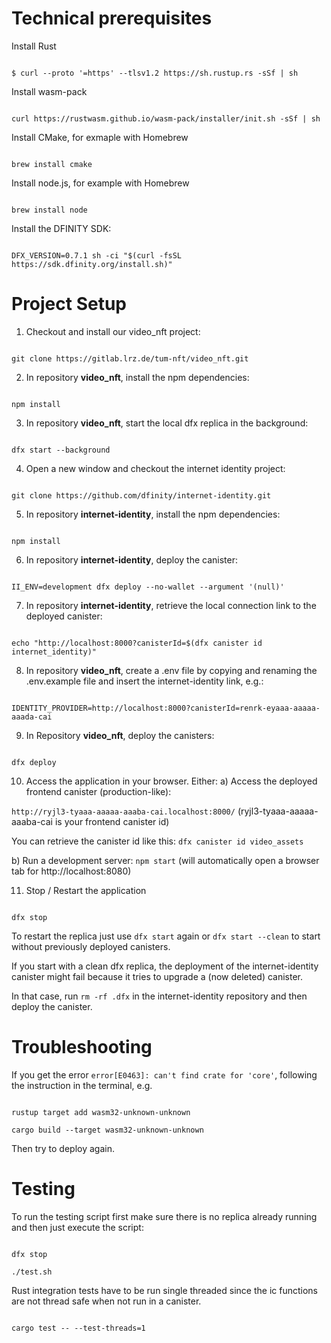 # Technical prerequisites

Install Rust

```

$ curl --proto '=https' --tlsv1.2 https://sh.rustup.rs -sSf | sh

```

Install wasm-pack

```

curl https://rustwasm.github.io/wasm-pack/installer/init.sh -sSf | sh

```

Install CMake, for exmaple with Homebrew

```

brew install cmake

```

Install node.js, for example with Homebrew

```

brew install node

```

Install the DFINITY SDK:

```

DFX_VERSION=0.7.1 sh -ci "$(curl -fsSL https://sdk.dfinity.org/install.sh)"

```

# Project Setup

1. Checkout and install our video_nft project:

```

git clone https://gitlab.lrz.de/tum-nft/video_nft.git

```

2. In repository **video_nft**, install the npm dependencies:

```

npm install

```

3. In repository **video_nft**, start the local dfx replica in the background:

```

dfx start --background

```

4. Open a new window and checkout the internet identity project:

```

git clone https://github.com/dfinity/internet-identity.git

```

5. In repository **internet-identity**, install the npm dependencies:

```

npm install

```

6. In repository **internet-identity**, deploy the canister:

```

II_ENV=development dfx deploy --no-wallet --argument '(null)'

```

7. In repository **internet-identity**, retrieve the local connection link to the deployed canister:

```

echo "http://localhost:8000?canisterId=$(dfx canister id internet_identity)"

```

8. In repository **video_nft**, create a .env file by copying and renaming the .env.example file and insert the internet-identity link, e.g.:

```

IDENTITY_PROVIDER=http://localhost:8000?canisterId=renrk-eyaaa-aaaaa-aaada-cai

```

9. In Repository **video_nft**, deploy the canisters:

```

dfx deploy

```

10. Access the application in your browser. Either:
a) Access the deployed frontend canister (production-like):

`http://ryjl3-tyaaa-aaaaa-aaaba-cai.localhost:8000/`
(ryjl3-tyaaa-aaaaa-aaaba-cai is your frontend canister id)

You can retrieve the canister id like this:
`dfx canister id video_assets`

b) Run a development server:
`npm start`
(will automatically open a browser tab for http://localhost:8080)

11. Stop / Restart the application

```

dfx stop

```

To restart the replica just use `dfx start` again or `dfx start --clean` to start without previously deployed canisters.

If you start with a clean dfx replica, the deployment of the internet-identity canister might fail because it tries to upgrade a (now deleted) canister. 

In that case, run `rm -rf .dfx` in the internet-identity repository and then deploy the canister.

# Troubleshooting

If you get the error `error[E0463]: can't find crate for 'core'`, following the instruction in the terminal, e.g.

```

rustup target add wasm32-unknown-unknown

cargo build --target wasm32-unknown-unknown

```

Then try to deploy again.

# Testing

To run the testing script first make sure there is no replica already running and then just execute the script:

```

dfx stop

./test.sh

```

Rust integration tests have to be run single threaded since the ic functions are not thread safe when not run in a canister.

```

cargo test -- --test-threads=1

```
